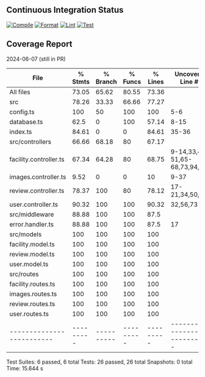 ## Continuous Integration Status

[![Compile](https://github.com/Green-Kittens/bathroom-finder-backend/actions/workflows/compile.yml/badge.svg)](https://github.com/Green-Kittens/bathroom-finder-backend/actions/workflows/compile.yml)
[![Format](https://github.com/Green-Kittens/bathroom-finder-backend/actions/workflows/format.yml/badge.svg)](https://github.com/Green-Kittens/bathroom-finder-backend/actions/workflows/format.yml)
[![Lint](https://github.com/Green-Kittens/bathroom-finder-backend/actions/workflows/lint.yml/badge.svg)](https://github.com/Green-Kittens/bathroom-finder-backend/actions/workflows/lint.yml)
[![Test](https://github.com/Green-Kittens/bathroom-finder-backend/actions/workflows/test.yml/badge.svg)](https://github.com/Green-Kittens/bathroom-finder-backend/actions/workflows/test.yml)

## Coverage Report

2024-06-07 (still in PR)

| File                      | % Stmts   | % Branch   | % Funcs   | % Lines   | Uncovered Line #s               |
| ------------------------- | --------- | ---------- | --------- | --------- | ------------------------------- |
| All files                 | 73.05     | 65.62      | 80.55     | 73.36     |
| src                       | 78.26     | 33.33      | 66.66     | 77.27     |
| config.ts                 | 100       | 50         | 100       | 100       | 5-6                             |
| database.ts               | 62.5      | 0          | 100       | 57.14     | 8-15                            |
| index.ts                  | 84.61     | 0          | 0         | 84.61     | 35-36                           |
| src/controllers           | 66.66     | 68.18      | 80        | 67.17     |
| facility.controller.ts    | 67.34     | 64.28      | 80        | 68.75     | 9-14,33,48-51,65-68,73,94,102   |
| images.controller.ts      | 9.52      | 0          | 0         | 10        | 9-37                            |
| review.controller.ts      | 78.37     | 100        | 80        | 78.12     | 17-21,34,50,63                  |
| user.controller.ts        | 90.32     | 100        | 100       | 90.32     | 32,56,73                        |
| src/middleware            | 88.88     | 100        | 100       | 87.5      |
| error.handler.ts          | 88.88     | 100        | 100       | 87.5      | 17                              |
| src/models                | 100       | 100        | 100       | 100       |
| facility.model.ts         | 100       | 100        | 100       | 100       |
| review.model.ts           | 100       | 100        | 100       | 100       |
| user.model.ts             | 100       | 100        | 100       | 100       |
| src/routes                | 100       | 100        | 100       | 100       |
| facility.routes.ts        | 100       | 100        | 100       | 100       |
| images.routes.ts          | 100       | 100        | 100       | 100       |
| review.routes.ts          | 100       | 100        | 100       | 100       |
| user.routes.ts            | 100       | 100        | 100       | 100       |
| ------------------------- | --------- | ---------- | --------- | --------- | ------------------------------- |

Test Suites: 6 passed, 6 total
Tests: 26 passed, 26 total
Snapshots: 0 total
Time: 15.644 s
